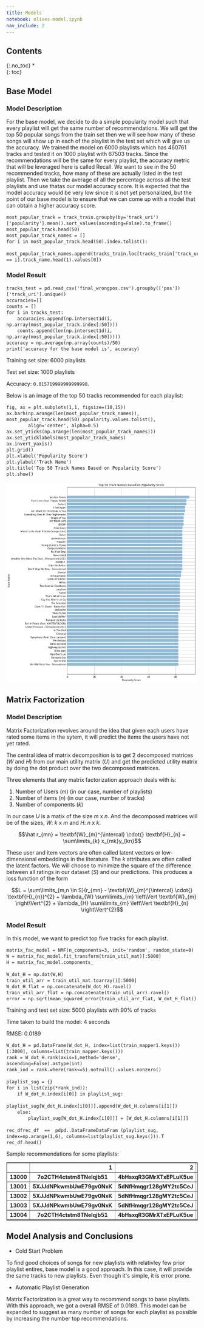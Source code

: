 ```yaml
---
title: Models
notebook: olives-model.ipynb
nav_include: 2
---
```


## Contents
{:.no_toc}
*  
{: toc}

## Base Model
### Model Description
For the base model, we decide to do a simple popularity model such that every playlist will get the same number of recommendations. We will get the top 50 popular songs from the train set then we will see how many of these songs will show up in each of the playlist in the test set which will give us the accuracy. We trained the model on 6000 playlists which has 460761 tracks and tested it on 1000 playlist with 67503 tracks. Since the recommendations will be the same for every playlist, the accuracy metric that will be leveraged here is called Recall. We want to see in the 50 recommended tracks, how many of these are actually listed in the test playlist. Then we take the average of all the percentage across all the test playlists and use thatas our model accuracy score. It is
expected that the model accuracy would be very low since it is not yet personalized, but the point of our base model is to ensure that we can come up with a model that can obtain a higher accuracy score.
```
most_popular_track = track_train.groupby(by='track_uri')['popularity'].mean().sort_values(ascending=False).to_frame()
most_popular_track.head(50)
most_popular_track_names = []
for i in most_popular_track.head(50).index.tolist():
    most_popular_track_names.append(tracks_train.loc[tracks_train['track_uri'] == i].track_name.head(1).values[0])
```
### Model Result
```
tracks_test = pd.read_csv('final_wrongpos.csv').groupby(['pos'])['track_uri'].unique()
accuracies=[]
counts = []
for i in tracks_test:
    accuracies.append(np.intersect1d(i, np.array(most_popular_track.index[:50])))
    counts.append(len(np.intersect1d(i, np.array(most_popular_track.index[:50]))))
accuracy = np.average(np.array(counts)/50)
print('accuracy for the base model is', accuracy)
```
Training set size: 6000 playlists

Test set size: 1000 playlists

Accuracy: `0.015719999999999998`.

Below is an image of the top 50 tracks recommended for each playlist:
```
fig, ax = plt.subplots(1,1, figsize=(10,15))
ax.barh(np.arange(len(most_popular_track_names)), most_popular_track.head(50).popularity.values.tolist(), 
        align='center', alpha=0.5)
ax.set_yticks(np.arange(len(most_popular_track_names)))
ax.set_yticklabels(most_popular_track_names)
ax.invert_yaxis()
plt.grid()
plt.xlabel('Popularity Score')
plt.ylabel('Track Name')
plt.title('Top 50 Track Names Based on Popularity Score')
plt.show()
```
![png](olives-model_files/figure1.png)


## Matrix Factorization
### Model Description
Matrix Factorization revolves around the idea that given each users have rated some items in the sytem, it will predict the items the users have not yet rated.

The central idea of matrix decomposition is to get 2 decomposed matrices ($W$ and $H$) from our main utility matrix ($U$) and get the predicted utility matrix by doing the dot product over the two decomposed matrices. 

Three elements that any matrix factorization approach deals with is:
1. Number of Users ($m$) (in our case, number of playlists)
2. Number of items ($n$) (in our case, number of tracks)
3. Number of components ($k$)

In our case $U$ is a matix of the size $m$ x $n$. And the decomposed matrices will be of the sizes, $W$: $k$ x $m$ and $H$: $n$ x $k$.

$$\hat r_{mn} = \textbf{W}_{m}^{\intercal} \cdot{} \textbf{H}_{n} = \sum\limits_{k} x_{mk}y_{kn}$$

These user and item vectors are often called latent vectors or low-dimensional embeddings in the literature. The *k* attributes are often called the latent factors. We will choose to minimize the square of the difference between all ratings in our dataset ($S$) and our predictions. This produces a loss function of the form

$$L = \sum\limits_{m,n \in S}(r_{mn} - \textbf{W}_{m}^{\intercal} \cdot{} \textbf{H}_{n})^{2} + \lambda_{W} \sum\limits_{m} \left\Vert \textbf{W}_{m} \right\Vert^{2} + \lambda_{H} \sum\limits_{m} \left\Vert \textbf{H}_{n} \right\Vert^{2}$$

### Model Result

In this model, we want to predict top five tracks for each playlist.

```
matrix_fac_model = NMF(n_components=3, init='random', random_state=0)
W = matrix_fac_model.fit_transform(train_util_mat)[:5000]
H = matrix_fac_model.components_

W_dot_H = np.dot(W,H)
train_util_arr = train_util_mat.toarray()[:5000]
W_dot_H_flat = np.concatenate(W_dot_H).ravel()
train_util_arr_flat = np.concatenate(train_util_arr).ravel()
error = np.sqrt(mean_squared_error(train_util_arr_flat, W_dot_H_flat))
```

Training and test set size: 5000 playlists with 90% of tracks

Time taken to build the model: 4 seconds

RMSE: 0.0189

```
W_dot_H = pd.DataFrame(W_dot_H, index=list(train_mapper1.keys())[:3000], columns=list(train_mapper.keys()))
rank = W_dot_H.rank(axis=1,method='dense', ascending=False).astype(int)
rank_ind = rank.where(rank<=5).notnull().values.nonzero()

playlist_sug = {}
for i in list(zip(*rank_ind)):
    if W_dot_H.index[i[0]] in playlist_sug:   
        playlist_sug[W_dot_H.index[i[0]]].append(W_dot_H.columns[i[1]])
    else:
        playlist_sug[W_dot_H.index[i[0]]] = [W_dot_H.columns[i[1]]]

rec_dfrec_df  ==  pdpd..DataFrameDataFram (playlist_sug, index=np.arange(1,6), columns=list(playlist_sug.keys())).T
rec_df.head()
```

Sample recommendations for some playlists:
<div>
<style>
    .dataframe thead tr:only-child th {
        text-align: right;
    }

    .dataframe thead th {
        text-align: left;
    }

    .dataframe tbody tr th {
        vertical-align: top;
    }

</style>
<table border="1" class="dataframe">
  <thead>
    <tr style="text-align: right;">
      <th></th>
      <th>1</th>
      <th>2</th>
      <th>3</th>
      <th>4</th>
      <th>5</th>
    </tr>
  </thead>
  <tbody>
    <tr>
      <th>13000</th>
      <th>7o2CTH4ctstm8TNelqjb51</th>
      <th>4bHsxqR3GMrXTxEPLuK5ue</th>
      <th>4CJVkjo5WpmUAKp3R44LNb</th>
      <th>1AhDOtG9vPSOmsWgNW0BEY</th>
      <th>40riOy7x9W7GXjyGp4pjAv</th>
    </tr>
    <tr>
      <th>13001</th>
      <th>5XJJdNPkwmbUwE79gv0NxK</th>
      <th>5dNfHmqgr128gMY2tc5CeJ</th>
      <th>7BKLCZ1jbUBVqRi2FVlTVw</th>
      <th>5Q0Nhxo0l2bP3pNjpGJwV1</th>
      <th>0XUfyU2QviPAs6bxSpXYG4</th>
    </tr>
    <tr>
      <th>13002</th>
      <th>5XJJdNPkwmbUwE79gv0NxK</th>
      <th>5dNfHmqgr128gMY2tc5CeJ</th>
      <th>7BKLCZ1jbUBVqRi2FVlTVw</th>
      <th>5Q0Nhxo0l2bP3pNjpGJwV1</th>
      <th>0XUfyU2QviPAs6bxSpXYG4</th>
    </tr>
    <tr>
      <th>13003</th>
      <th>5XJJdNPkwmbUwE79gv0NxK</th>
      <th>5dNfHmqgr128gMY2tc5CeJ</th>
      <th>7BKLCZ1jbUBVqRi2FVlTVw</th>
      <th>5Q0Nhxo0l2bP3pNjpGJwV1</th>
      <th>0XUfyU2QviPAs6bxSpXYG4</th>
    </tr>
    <tr>
      <th>13004</th>
      <th>7o2CTH4ctstm8TNelqjb51</th>
      <th>4bHsxqR3GMrXTxEPLuK5ue</th>
      <th>4CJVkjo5WpmUAKp3R44LNb</th>
      <th>1AhDOtG9vPSOmsWgNW0BEY</th>
      <th>40riOy7x9W7GXjyGp4pjAv</th>
    </tr>
  </tbody>
</table>
</div>


## Model Analysis and Conclusions
- Cold Start Problem

To find good choices of songs for new playlists with relativley few prior playlist entires, base model is a good approach. In this case, it will provide the same tracks to new playlists. Even though it's simple, it is error prone.

- Automatic Playlist Generation

Matrix Factorization is a great way to recommend songs to base playlists. With this approach, we got a overall RMSE of 0.0189. This model can be expanded to suggest as many number of songs for each playlist as possible by increasing the number top recommendations.


